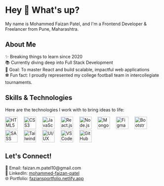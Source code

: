 <h1 align="left">Hey 👋 What's up?</h1>
<p align="left">My name is Mohammed Faizan Patel, and I'm a Frontend Developer & Freelancer from Pune, Maharashtra.</p>

<h2 align="left">About Me</h2>
<p align="left">
✨ Breaking things to learn since 2020<br>
📚 Currently diving deep into Full Stack Development<br>
🎯 Goal: To master React and build scalable, impactful web applications<br>
⚽ Fun fact: I proudly represented my college football team in intercollegiate tournaments.
</p>

<h2 align="left">Skills & Technologies</h2>
<p align="left">Here are the technologies I work with to bring ideas to life:</p>

<div align="left"> 
  <img src="https://cdn.jsdelivr.net/gh/devicons/devicon/icons/html5/html5-original.svg" height="40" alt="HTML5" /> 
  <img width="12" />
  <img src="https://cdn.jsdelivr.net/gh/devicons/devicon/icons/css3/css3-original.svg" height="40" alt="CSS3" /> 
  <img width="12" />
  <img src="https://cdn.jsdelivr.net/gh/devicons/devicon/icons/javascript/javascript-original.svg" height="40" alt="JavaScript" /> 
  <img width="12" />
  <img src="https://cdn.jsdelivr.net/gh/devicons/devicon/icons/react/react-original.svg" height="40" alt="React.js" />
  <img width="12" />
  <img src="https://cdn.jsdelivr.net/gh/devicons/devicon/icons/nodejs/nodejs-original.svg" height="40" alt="Node.js" />
  <img width="12" />
  <img src="https://cdn.jsdelivr.net/gh/devicons/devicon/icons/mongodb/mongodb-original.svg" height="40" alt="MongoDB" />
  <img width="12" />
  <img src="https://cdn.jsdelivr.net/gh/devicons/devicon/icons/figma/figma-original.svg" height="40" alt="Figma" />
  <img width="12" />
  <img src="https://cdn.jsdelivr.net/gh/devicons/devicon/icons/bootstrap/bootstrap-original.svg" height="40" alt="Bootstrap" />
  <img width="12" />
  <img src="https://cdn.jsdelivr.net/gh/devicons/devicon/icons/sass/sass-original.svg" height="40" alt="SASS" />
  <img width="12" />
  <img src="https://www.vectorlogo.zone/logos/tailwindcss/tailwindcss-icon.svg" height="40" alt="Tailwind CSS" />
  <img width="12" />
  <img src="https://img.icons8.com/fluency/48/design.png" height="40" alt="UI/UX" />

  <img width="12" />
  <img src="https://cdn.jsdelivr.net/gh/devicons/devicon/icons/vscode/vscode-original.svg" height="40" alt="VS Code" />
  <img width="12" />
  <img src="https://img.icons8.com/ios-glyphs/50/ffffff/github.png" height="40" alt="GitHub (light)" />
</div>


<h2 align="left">Let's Connect!</h2>
<p align="left">
📧 Email: faizan.m.patel10@gmail.com <br>
🔗 LinkedIn: <a href="https://www.linkedin.com/in/mohammed-faizan-patel-6939821b5" target="_blank">mohammed-faizan-patel</a><br>
🌐 Portfolio: <a href="https://faziansportfolio.netlify.app/" target="_blank">faziansportfolio.netlify.app</a>
</p>


<!--
**FAIZAN101013/FAIZAN101013** is a ✨ _special_ ✨ repository because its `README.md` (this file) appears on your GitHub profile.

Here are some ideas to get you started:

- 🔭 I’m currently working on ...
- 🌱 I’m currently learning ...
- 👯 I’m looking to collaborate on ...
- 🤔 I’m looking for help with ...
- 💬 Ask me about ...
- 📫 How to reach me: ...
- 😄 Pronouns: ...
- ⚡ Fun fact: ...
-->
